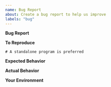 ```yaml
---
name: Bug Report
about: Create a bug report to help us improve
labels: "bug"
---
```


**Bug Report**

<!--
A clear and concise description of what the bug is.
-->

**To Reproduce**

```shell
# A standalone program is preferred
```

**Expected Behavior**

<!--
What was the expected behavior of the program? Was it supposed to exit without errors or
do something else?
-->

**Actual Behavior**

<!--
What actually happened? Please add any relevant output in this section
-->

**Your Environment**

<!-- This could include, operating system, version of the software, etc-->
